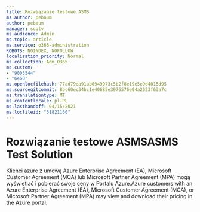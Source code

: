```yaml
---
title: Rozwiązanie testowe ASMS
ms.author: pebaum
author: pebaum
manager: scotv
ms.audience: Admin
ms.topic: article
ms.service: o365-administration
ROBOTS: NOINDEX, NOFOLLOW
localization_priority: Normal
ms.collection: Adm_O365
ms.custom:
- "9003544"
- "6460"
ms.openlocfilehash: 77ad79da91ab0949973c5b2f8e19e5e9d4015d95
ms.sourcegitcommit: 8bc60ec34bc1e40685e3976576e04a2623f63a7c
ms.translationtype: MT
ms.contentlocale: pl-PL
ms.lasthandoff: 04/15/2021
ms.locfileid: "51821160"
---
```

# <a name="asms-test-solution"></a><span data-ttu-id="2ee9b-102">Rozwiązanie testowe ASMS</span><span class="sxs-lookup"><span data-stu-id="2ee9b-102">ASMS Test Solution</span></span>

<span data-ttu-id="2ee9b-103">Klienci azure z umową Azure Enterprise Agreement (EA), Microsoft Customer Agreement (MCA) lub Microsoft Partner Agreement (MPA) mogą wyświetlać i pobierać swoje ceny w Portalu Azure.</span><span class="sxs-lookup"><span data-stu-id="2ee9b-103">Azure customers with an Azure Enterprise Agreement (EA), Microsoft Customer Agreement (MCA), or Microsoft Partner Agreement (MPA) may view and download their pricing in the Azure portal.</span></span>
